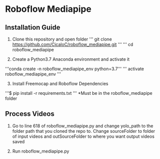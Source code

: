 # Roboflow Mediapipe 

## Installation Guide
1. Clone this repository and open folder
''' git clone https://github.com/CicaloC/roboflow_mediapipe.git '''
''' cd roboflow_mediapipe

2. Create a Python3.7 Anaconda environment and activate it 

'''conda create -n roboflow_mediapipe_env python=3.7'''
''' activate roboflow_mediapipe_env '''

3. Install Freemocap and Roboflow Dependencies

'''$ pip install -r requirements.txt '''
*Must be in the roboflow_mediapipe folder

## Process Videos

1. Go to line 618 of roboflow_mediapipe.py and change yolo_path to the 
folder path that you cloned the repo to. Change sourceFolder to folder
of input videos and outSourceFolder to where you want output videos saved

2. Run roboflow_mediapipe.py
